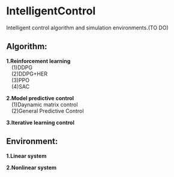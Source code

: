 # IntelligentControl
Intelligent control algorithm and simulation environments.(TO DO)

## Algorithm:  
  
**1.Reinforcement learning**  
&emsp;(1)DDPG  
&emsp;(2)DDPG+HER  
&emsp;(3)PPO  
&emsp;(4)SAC  

**2.Model predictive control**  
&emsp;(1)Daynamic matrix control  
&emsp;(2)General Predictive Control

**3.Iterative learning control**  
    
## Environment:  

**1.Linear system**  

**2.Nonlinear system**  

